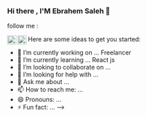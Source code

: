 ### Hi there , I'M Ebrahem Saleh 👋

follow me :

 <a href="https://twitter.com/MribrahemSalah">
  <img align="left" alt="Ebrahem Saleh | Twitter" width="21px" src="https://raw.githubusercontent.com/anuraghazra/anuraghazra/master/assets/twitter.svg"/>
</a>

 <a href="https://www.linkedin.com/in/ebrahem-saleh-221ab6151/">
  <img align="left" alt="Ebrahem Saleh | LinkedIn" width="21px" src="https://raw.githubusercontent.com/anuraghazra/anuraghazra/master/assets/linkedin.svg"/>
</a>

Here are some ideas to get you started:

- 🔭 I’m currently working on ... Freelancer
- 🌱 I’m currently learning ... React js
- 👯 I’m looking to collaborate on ...
- 🤔 I’m looking for help with ...
- 💬 Ask me about ... 
- 📫 How to reach me: ...
- 😄 Pronouns: ...
- ⚡ Fun fact: ...
-->
